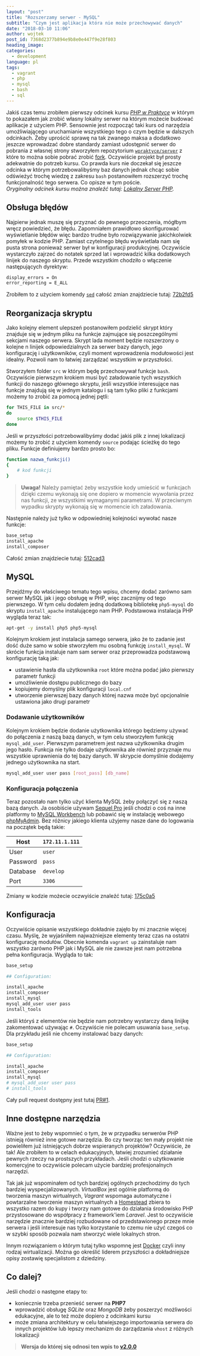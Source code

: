 ```yaml
---
layout: "post"
title: "Rozszerzamy serwer - MySQL"
subtitle: "Czym jest aplikacja która nie może przechowywać danych"
date: "2018-03-10 11:06"
author: wojtek
post_id: 7368d2377b894e9b8e0e447f9e28f803
heading_image:
categories: 
  - development
language: pl
tags:
  - vagrant
  - php
  - mysql
  - bash
  - sql
---
```


Jakiś czas temu zrobiłem pierwszy odcinek kursu [*PHP w Praktyce*](/php) w którym to pokazałem jak zrobić własny lokalny serwer na którym możecie budować aplikacje z użyciem PHP. Sensownie jest rozpocząć taki kurs od narzędzia umożliwiającego uruchamianie wszystkiego tego o czym będzie w dalszych odcinkach. Żeby uprościć sprawę na tak zwanego maksa a dodatkowo jeszcze wprowadzać dobre standardy zamiast udostępnić serwer do pobrania z własnej strony stworzyłem repozytorium [`wpraktyce/server`](https://github.com/wpraktyce/server) z które to można sobie pobrać zrobić [fork](https://pl.wikipedia.org/wiki/Fork). Oczywiście projekt był prosty adekwatnie do potrzeb kursu. Co prawda kurs nie doczekał się jeszcze odcinka w którym potrzebowalibyśmy baz danych jednak chcąc sobie odświeżyć trochę wiedzę z zakresu `bash` postanowiłem rozszerzyć trochę funkcjonalność tego serwera. Co opisze w tym poście.  
*Oryginalny odcinek kursu można znaleźć tutaj: [Lokalny Server PHP](/php/00/01).*

## Obsługa błędów
Najpierw jednak muszę się przyznać do pewnego przeoczenia, mógłbym wręcz powiedzieć, że błędu. Zapomniałem prawidłowo skonfigurować wyświetlanie błędów więc bardzo trudne było rozwiązywanie jakichkolwiek pomyłek w kodzie PHP. Zamiast czytelnego błędu wyświetlała nam się pusta strona ponieważ serwer był w konfiguracji produkcyjnej. Oczywiście wystarczyło zajrzeć do notatek sprzed lat i wprowadzić kilka dodatkowych linijek do naszego skryptu. Przede wszystkim chodziło o włączenie następujących dyrektyw:

```sh
display_errors = On
error_reporting = E_ALL
```

Zrobiłem to z użyciem komendy [`sed`](https://pl.wikipedia.org/wiki/Sed_(program)) całość zmian znajdziecie tutaj: [72b2fd5](https://github.com/wpraktyce/server/commit/72b2fd5659a510dbbd978be3e8f5c161594c83cf)

## Reorganizacja skryptu
Jako kolejny element ulepszeń postanowiłem podzielić skrypt który znajduje się w jednym pliku na funkcje zajmujące się poszczególnymi sekcjami naszego serwera. Skrypt lada moment będzie rozszerzony o kolejne n linijek odpowiedzialnych za serwer bazy danych, jego konfigurację i użytkowników, czyli moment wprowadzenia modułowości jest idealny. Pozwoli nam to łatwiej zarządzać wszystkim w przyszłości.

Stworzyłem folder `src` w którym będę przechowywał funkcje `bash`. Oczywiście pierwszym krokiem  musi być załadowanie tych wszystkich funkcji do naszego głównego skryptu, jeśli wszystkie interesujące nas funkcje znajdują się w jednym katalogu i są tam tylko pliki z funkcjami możemy to zrobić za pomocą jednej pętli:

```bash
for THIS_FILE in src/*
do
    source $THIS_FILE
done
```

Jeśli w przyszłości potrzebowalibyśmy dodać jakiś plik z innej lokalizacji możemy to zrobić z użyciem komendy `source` podając ścieżkę do tego pliku. Funkcje definiujemy bardzo prosto bo:

```bash
function nazwa_funkcji()
{
    # kod funkcji
}
```

> **Uwaga!**
> Należy pamiętać żeby wszystkie kody umieścić w funkcjach dzięki czemu wykonają się one dopiero w momencie wywołania przez nas funkcji, ze wszystkimi wymaganymi parametrami. W przeciwnym wypadku skrypty wykonają się w momencie ich załadowania.

Następnie należy już tylko w odpowiedniej kolejności wywołać nasze funkcje:

```bash
base_setup
install_apache
install_composer
```

Całość zmian znajdziecie tutaj: [512cad3](https://github.com/wpraktyce/server/commit/512cad3f53b0f6048bfdeacc769d98c901f24cbb)

## MySQL
Przejdźmy do właściwego tematu tego wpisu, chcemy dodać zarówno sam serwer MySQL jak i jego obsługę w PHP, więc zacznijmy od tego pierwszego. W tym celu dodałem jedną dodatkową bibliotekę `php5-mysql` do skryptu `install_apache` instalującego nam PHP. Podstawowa instalacja PHP wygląda teraz tak:

```bash
apt-get -y install php5 php5-mysql
```

Kolejnym krokiem jest instalacja samego serwera, jako że to zadanie jest dość duże samo w sobie stworzyłem mu osobną funkcję `install_mysql`. W skrócie funkcja instaluje nam sam serwer oraz przeprowadza podstawową konfigurację taką jak:
- ustawienie hasła dla użytkownika `root` które można podać jako pierwszy parametr funkcji
- umożliwienie dostępu publicznego do bazy
- kopiujemy domyślny plik konfiguracji `local.cnf`
- utworzenie pierwszej bazy danych której nazwa może być opcjonalnie ustawiona jako drugi parametr

### Dodawanie użytkowników
Kolejnym krokiem będzie dodanie użytkownika którego będziemy używać do połączenia z naszą bazą danych, w tym celu stworzyłem funkcję `mysql_add_user`. Pierwszym parametrem jest nazwa użytkownika drugim jego hasło. Funkcja nie tylko dodaje użytkownika ale również przyznaje mu wszystkie uprawnienia do tej bazy danych. W skrypcie domyślnie dodajemy jednego użytkownika na start.

```bash
mysql_add_user user pass [root_pass] [db_name]
```

### Konfiguracja połączenia
Teraz pozostało nam tylko użyć klienta MySQL żeby połączyć się z naszą bazą danych. Ja osobiście używam [Sequel Pro](https://www.sequelpro.com/)
jeśli chodzi o coś na inne platformy to [MySQL Workbench](https://www.mysql.com/products/workbench/) lub pobawić się w instalację webowego [phpMyAdmin](https://www.phpmyadmin.net/). Bez różnicy jakiego klienta użyjemy nasze dane do logowania na początek będą takie:

Host | `172.11.1.111`
---|---
User | `user`
Password | `pass`
Database | `develop`
Port  | `3306`

Zmiany w kodzie możecie oczwyiście znaleźć tutaj: [175c0a5](https://github.com/wpraktyce/server/commit/175c0a55728ca777e05f65f699a7fd230668a596)

## Konfiguracja
Oczywiście opisanie wszystkiego dokładnie zajęło by mi znacznie więcej czasu. Myślę, że wyjaśniłem najważniejsze elementy teraz czas na ostatni konfigurację modułów. Obecnie komenda `vagrant up` zainstaluje nam wszystko zarówno PHP jak i MySQL ale nie zawsze jest nam potrzebna pełna konfiguracja. Wygląda to tak:

```bash
base_setup

## Configuration:

install_apache
install_composer
install_mysql
mysql_add_user user pass
install_tools
```

Jeśli któryś z elementów nie będzie nam potrzebny wystarczy daną linijkę zakomentować używając `#`. Oczywiście nie polecam usuwania `base_setup`. Dla przykładu jeśli nie chcemy instalować bazy danych:

```bash
base_setup

## Configuration:

install_apache
install_composer
install_mysql
# mysql_add_user user pass
# install_tools
```

Cały pull request dostępny jest tutaj [PR#1](https://github.com/wpraktyce/server/pull/1).  

## Inne dostępne narzędzia
Ważne jest to żeby wspomnieć o tym, że w przypadku serwerów PHP istnieją również inne gotowe narzędzia. Bo czy tworząc ten mały projekt nie powieliłem już istniejących dobrze wspieranych projektów? Oczywiście, że tak! Ale zrobiłem to w celach edukacyjnych, łatwiej zrozumieć działanie pewnych rzeczy na prostszych przykładach. Jeśli chodzi o użytkowanie komercyjne to oczywiście polecam użycie bardziej profesjonalnych narzędzi.

Tak jak już wspominałem od tych bardziej ogólnych przechodzimy do tych bardziej wyspecjalizowanych. *VirtualBox* jest ogólnie platformą do tworzenia maszyn wirtualnych, *Vagrant* wspomaga automatyczne i powtarzalne tworzenie maszyn wirtualnych a [Homestead](https://laravel.com/docs/5.6/homestead) zbiera to wszystko razem do kupy i tworzy nam gotowe do działania środowisko PHP przystosowane do współpracy z framework'iem *Laravel*. Jest to oczywiście narzędzie znacznie bardziej rozbudowane od przedstawionego przeze mnie serwera i jeśli interesuje nas tylko korzystanie to czemu nie użyć czegoś co w szybki sposób pozwala nam stworzyć wiele lokalnych stron.

Innym rozwiązaniem o którym tutaj tylko wspomnę jest [Docker](https://www.docker.com/) czyli inny rodzaj wirtualizacji. Można go określić liderem przyszłości a dokładniejsze opisy zostawię specjalistom z dziedziny.

## Co dalej?
Jeśli chodzi o następne etapy to:
- koniecznie trzeba przenieść serwer na **PHP7**
- wprowadzić obsługę *SQLite* oraz *MongoDB* żeby poszerzyć możliwości edukacyjne, ale to też może dopiero z odcinkami kursu
- może zmiana architektury w celu łatwiejszego importowania serwera do innych projektów lub lepszy mechanizm do zarządzania `vhost` z różnych lokalizacji

> **Wersja do której się odnosi ten wpis to [v2.0.0](https://github.com/wpraktyce/server/releases/tag/2.0.0)**

